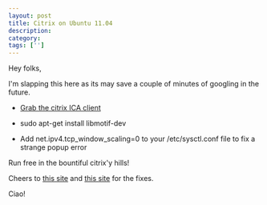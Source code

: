 ```yaml
---
layout: post
title: Citrix on Ubuntu 11.04
description: 
category:
tags: ['']
---
```


Hey folks,

I'm slapping this here as its may save a couple of minutes of googling in the future.



- <a href="http://www.citrix.com/English/ss/downloads/details.asp?downloadId=2309164&amp;productId=1689163&amp;ntref=clientcenter">Grab the citrix ICA client</a>

- sudo apt-get install libmotif-dev

- Add   net.ipv4.tcp_window_scaling=0  to your /etc/sysctl.conf file to fix a strange popup error



Run free in the bountiful citrix'y hills!



Cheers to <a href="http://karuppuswamy.com/wordpress/2010/05/06/how-to-solving-libxm-so-4-error-in-citrix-receiver-icaclient-on-ubuntu/">this site</a> and <a href="http://joepcremers.com/wordpress/connect-to-citrix-access-gateway-on-ubuntu-9-10/">this site</a> for the fixes.



Ciao!